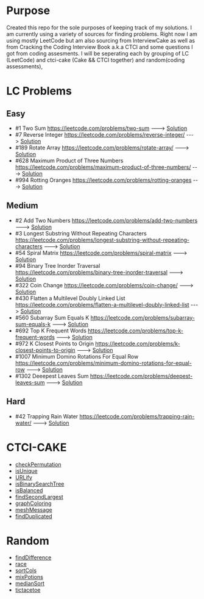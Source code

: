 # Purpose

Created this repo for the sole purposes of keeping track of my solutions. I am currently using a variety of sources for finding problems. Right now I am using mostly LeetCode but am also sourcing from InterviewCake as well as from Cracking the Coding Interview Book a.k.a CTCI and some questions I got from coding assesments. I will be seperating each by grouping of LC (LeetCode) and ctci-cake (Cake && CTCI together) and random(coding assessments),

# LC Problems

## Easy

- #1 Two Sum https://leetcode.com/problems/two-sum ---> [Solution](LeetCode/easy/twosum.js)
- #7 Reverse Integer https://leetcode.com/problems/reverse-integer/ ---> [Solution](LeetCode/easy/reverseNumber.js)
- #189 Rotate Array https://leetcode.com/problems/rotate-array/ ---> [Solution](LeetCode/easy/rotatearray.js)
- #628 Maximum Product of Three Numbers https://leetcode.com/problems/maximum-product-of-three-numbers/ ---> [Solution](LeetCode/easy/maxproductthreenums.js)
- #994 Rotting Oranges https://leetcode.com/problems/rotting-oranges ---> [Solution](LeetCode/easy/rottingoranges.js)

## Medium

- #2 Add Two Numbers https://leetcode.com/problems/add-two-numbers ---> [Solution](LeetCode/medium/addTwoNumbers.js)
- #3 Longest Substring Without Repeating Characters https://leetcode.com/problems/longest-substring-without-repeating-characters ---> [Solution](LeetCode/medium/longestNonRepeatingSubstring.js)
- #54 Spiral Matrix https://leetcode.com/problems/spiral-matrix ---> [Solution](LeetCode/medium/spiralMatrix.js)
- #94 Binary Tree Inorder Traversal https://leetcode.com/problems/binary-tree-inorder-traversal ---> [Solution](LeetCode/medium/inorderTraversal.js)
- #322 Coin Change https://leetcode.com/problems/coin-change/ ---> [Solution](LeetCode/medium/coinChange.js)
- #430 Flatten a Multilevel Doubly Linked List https://leetcode.com/problems/flatten-a-multilevel-doubly-linked-list ---> [Solution](LeetCode/medium/flattendoublylinkedlist.js)
- #560 Subarray Sum Equals K https://leetcode.com/problems/subarray-sum-equals-k ---> [Solution](LeetCode/medium/subarraysumsequalk.js)
- #692 Top K Frequent Words https://leetcode.com/problems/top-k-frequent-words ---> [Solution](LeetCode/medium/kfrequentwords.js)
- #972 K Closest Points to Origin https://leetcode.com/problems/k-closest-points-to-origin ---> [Solution](LeetCode/medium/kpoinntsclosetooring.js)
- #1007 Minimum Domino Rotations For Equal Row https://leetcode.com/problems/minimum-domino-rotations-for-equal-row ---> [Solution](LeetCode/medium/dominoRotations.js)
- #1302 Deeepest Leaves Sum https://leetcode.com/problems/deepest-leaves-sum ---> [Solution](LeetCode/medium/deepestLeavessum.js)

## Hard

- #42 Trapping Rain Water https://leetcode.com/problems/trapping-rain-water/ ---> [Solution](LeetCode/hard/trappingRainWater.js)

# CTCI-CAKE

- [checkPermutation](ctci-cake/checkPermutation.js)
- [isUnique](ctci-cake/isUnique.js)
- [URLify](ctci-cake/URLify.js)
- [isBinarySearchTree](ctci-cake/validTree.js)
- [isBalanced](ctci-cake/isBalanced.js)
- [findSecondLargest](ctci-cake/findSecondLargestTree.js)
- [graphColoring](ctci-cake/graphColoring.js)
- [meshMessage](ctci-cake/meshMessage.js)
- [findDuplicated](ctci-cake/findDuplicate.js)

# Random

- [findDifference](random/findTimeDiff.js)
- [race](random/race.js)
- [sortCols](random/sortcols.js)
- [mixPotions](random/mixPotions.js)
- [medianSort](random/medianSort.js)
- [tictacetoe](random/tictactoe.js)
